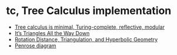 # tc, Tree Calculus implementation
- [Tree calculus is minimal, Turing-complete, reflective, modular](https://treecalcul.us/)
- [It’s Triangles All the Way Down](https://medium.com/@liuamyj/its-triangles-all-the-way-down-part-1-17f932f4c438)
- [Rotation Distance, Triangulation, and Hyperbolic Geometry](https://www.cs.cmu.edu/~sleator/papers/rotation-distance.pdf)
- [Penrose diagram](https://en.wikipedia.org/wiki/Penrose_diagram)
